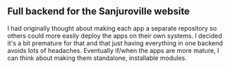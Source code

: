 ## Full backend for the Sanjuroville website

I had originally thought about making each app a separate repository so others could more easily deploy the apps on their own systems.  I decided it's a bit premature for that and that just having everything in one backend avoids lots of headaches.  Eventually if/when the apps are more mature, I can think about making them standalone, installable modules.
